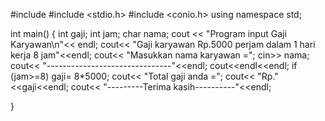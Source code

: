 #include <iostream>
#include <stdio.h>
#include <conio.h>
using namespace std;

int main()
{
    int gaji;
    int jam;
    char nama;
    cout << "Program input Gaji Karyawan\n"<< endl;
    cout<< "Gaji karyawan Rp.5000 perjam dalam 1 hari kerja 8 jam"<<endl;
    cout<< "Masukkan nama karyawan =";
    cin>> nama;
    cout<< "-------------------------------"<<endl;
    cout<<endl<<endl;
    if (jam>=8)
        gaji= 8*5000;
    cout<< "Total gaji anda =";
    cout<< "Rp."<<gaji<<endl;
    cout<< "---------Terima kasih----------"<<endl;

}
